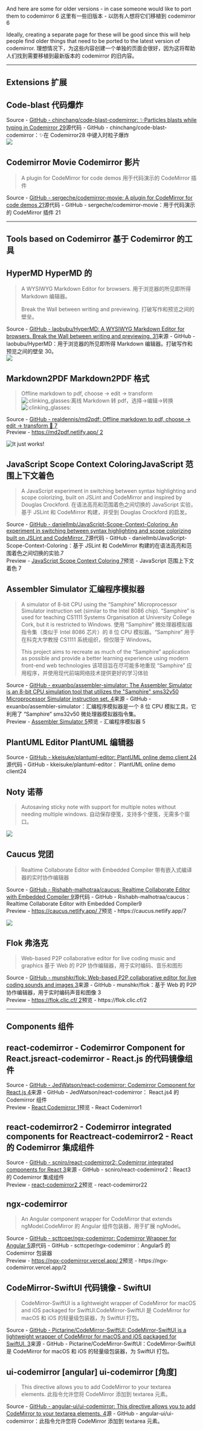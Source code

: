 And here are some for older versions - in case someone would like to port them to codemirror 6 这里有一些旧版本 - 以防有人想将它们移植到 codemirror 6

Ideally, creating a separate page for these will be good since this will help people find older things that need to be ported to the latest version of codemirror. 理想情况下，为这些内容创建一个单独的页面会很好，因为这将帮助人们找到需要移植到最新版本的 codemirror 的旧内容。

***

## [](#extensions-1)Extensions 扩展

## [](#code-blast-2)Code-blast 代码爆炸

Source - [GitHub - chinchang/code-blast-codemirror: ✨Particles blasts while typing in Codemirror 29](https://github.com/chinchang/code-blast-codemirror)源代码 - GitHub - chinchang/code-blast-codemirror：✨在 Codemirror28 中键入时粒子爆炸\
![](https://github.com/chinchang/code-blast-codemirror/raw/master/demo.gif)

## [](#codemirror-movie-3)Codemirror Movie Codemirror 影片

> A plugin for CodeMirror for code demos 用于代码演示的 CodeMirror 插件

Source - [GitHub - sergeche/codemirror-movie: A plugin for CodeMirror for code demos 21](https://github.com/sergeche/codemirror-movie)源代码 - GitHub - sergeche/codemirror-movie：用于代码演示的 CodeMirror 插件 21

***

## [](#tools-based-on-codemirror-4)Tools based on Codemirror 基于 Codemirror 的工具

## [](#hypermd-5)HyperMD HyperMD 的

> A WYSIWYG Markdown Editor for browsers. 用于浏览器的所见即所得 Markdown 编辑器。
>
> Break the Wall between writing and previewing. 打破写作和预览之间的壁垒。

Source - [GitHub - laobubu/HyperMD: A WYSIWYG Markdown Editor for browsers. Break the Wall between writing and previewing. 31](https://github.com/laobubu/HyperMD)来源 - GitHub - laobubu/HyperMD：用于浏览器的所见即所得 Markdown 编辑器。打破写作和预览之间的壁垒 30。\
![](https://s4.gifyu.com/images/hypermd-demo.gif)

## [](#markdown2pdf-6)Markdown2PDF Markdown2PDF 格式

> Offline markdown to pdf, choose → edit → transform ![:clinking\_glasses:](https://discuss.codemirror.net/images/emoji/twitter/clinking_glasses.png?v=12 ":clinking_glasses:")离线 Markdown 转 pdf，选择→编辑→转换 ![:clinking\_glasses:](https://discuss.codemirror.net/images/emoji/twitter/clinking_glasses.png?v=12 ":clinking_glasses:")

Source - [GitHub - realdennis/md2pdf: Offline markdown to pdf, choose -> edit -> transform 🥂 7](https://github.com/realdennis/md2pdf)\
Preview - [https://md2pdf.netlify.app/ 2](https://md2pdf.netlify.app/)

![It just works!](https://media.giphy.com/media/MuAtuqUGnn2PKsXhs6/giphy.gif)

## [](#javascript-scope-context-coloring-7)JavaScript Scope Context ColoringJavaScript 范围上下文着色

> A JavaScript experiment in switching between syntax highlighting and scope colorizing, built on JSLint and CodeMirror and inspired by Douglas Crockford. 在语法高亮和范围着色之间切换的 JavaScript 实验，基于 JSLint 和 CodeMirror 构建，并受到 Douglas Crockford 的启发。

Source - [GitHub - daniellmb/JavaScript-Scope-Context-Coloring: An experiment in switching between syntax highlighting and scope colorizing built on JSLint and CodeMirror. 7](https://github.com/daniellmb/JavaScript-Scope-Context-Coloring)源代码 - GitHub - daniellmb/JavaScript-Scope-Context-Coloring：基于 JSLint 和 CodeMirror 构建的在语法高亮和范围着色之间切换的实验.7\
Preview - [JavaScript Scope Context Coloring 7](https://daniellmb.github.io/JavaScript-Scope-Context-Coloring/example/scope-coloring.html)预览 - JavaScript 范围上下文着色 7

## [](#assembler-simulator-8)Assembler Simulator 汇编程序模拟器

> A simulator of 8-bit CPU using the “Samphire” Microprocessor Simulator instruction set (similar to the Intel 8086 chip). “Samphire” is used for teaching CS1111 Systems Organisation at University College Cork, but it is restricted to Windows. 使用 “Samphire” 微处理器模拟器指令集（类似于 Intel 8086 芯片）的 8 位 CPU 模拟器。“Samphire” 用于在科克大学教授 CS1111 系统组织，但仅限于 Windows。
>
> This project aims to recreate as much of the “Samphire” application as possible and provide a better learning experience using modern front-end web technologies 该项目旨在尽可能多地重现 “Samphire” 应用程序，并使用现代前端网络技术提供更好的学习体验

Source - [GitHub - exuanbo/assembler-simulator: The Assembler Simulator is an 8-bit CPU simulation tool that utilizes the "Samphire" sms32v50 Microprocessor Simulator instruction set. 4](https://github.com/exuanbo/assembler-simulator)来源 - GitHub - exuanbo/assembler-simulator：汇编程序模拟器是一个 8 位 CPU 模拟工具，它利用了 “Samphire” sms32v50 微处理器模拟器指令集。\
Preview - [Assembler Simulator 5](https://exuanbo.xyz/assembler-simulator/)预览 - 汇编程序模拟器 5

## [](#plantuml-editor-9)PlantUML Editor PlantUML 编辑器

Source - [GitHub - kkeisuke/plantuml-editor: PlantUML online demo client 24](https://github.com/kkeisuke/plantuml-editor)源代码 - GitHub - kkeisuke/plantuml-editor： PlantUML online demo client24

## [](#noty-10)Noty 诺蒂

> Autosaving sticky note with support for multiple notes without needing multiple windows. 自动保存便笺，支持多个便笺，无需多个窗口。

![](https://github.com/fabiospampinato/noty/raw/master/resources/demo/switching.gif)

## [](#caucus-11)Caucus 党团

> Realtime Collaborate Editor with Embedded Compiler 带有嵌入式编译器的实时协作编辑器

Source - [GitHub - Rishabh-malhotraa/caucus: Realtime Collaborate Editor with Embedded Compiler 9](https://github.com/Rishabh-malhotraa/caucus)源代码 - GitHub - Rishabh-malhotraa/caucus： Realtime Collaborate Editor with Embedded Compiler9\
Preview - [https://caucus.netlify.app/ 7](https://caucus.netlify.app/)预览 - https\://caucus.netlify.app/7

![](https://github.com/Rishabh-malhotraa/caucus/raw/main/images/code-editor.png)

## [](#flok-12)Flok 弗洛克

> Web-based P2P collaborative editor for live coding music and graphics 基于 Web 的 P2P 协作编辑器，用于实时编码、音乐和图形

Source - [GitHub - munshkr/flok: Web-based P2P collaborative editor for live coding sounds and images 3](https://github.com/munshkr/flok)来源 - GitHub - munshkr/flok：基于 Web 的 P2P 协作编辑器，用于实时编码声音和图像 3\
Preview - [https://flok.clic.cf/ 2](https://flok.clic.cf/)预览 - https\://flok.clic.cf/2

***

## [](#components-13)Components 组件

## [](#react-codemirror-codemirror-component-for-reactjs-14)react-codemirror - Codemirror Component for React.jsreact-codemirror - React.js 的代码镜像组件

Source - [GitHub - JedWatson/react-codemirror: Codemirror Component for React.js 4](https://github.com/JedWatson/react-codemirror)来源 - GitHub - JedWatson/react-codemirror： React.js4 的 Codemirror 组件\
Preview - [React Codemirror 1](http://jedwatson.github.io/react-codemirror/)预览 - React Codemirror1

## [](#react-codemirror2-codemirror-integrated-components-for-react-15)react-codemirror2 - Codemirror integrated components for Reactreact-codemirror2 - React 的 Codemirror 集成组件

Source - [GitHub - scniro/react-codemirror2: Codemirror integrated components for React 3](https://github.com/scniro/react-codemirror2)来源 - GitHub - scniro/react-codemirror2：React3 的 Codemirror 集成组件\
Preview - [react-codemirror2 2](https://scniro.github.io/react-codemirror2/)预览 - react-codemirror22

## [](#ngx-codemirror-16)ngx-codemirror

> An Angular component wrapper for CodeMirror that extends ngModel.CodeMirror 的 Angular 组件包装器，用于扩展 ngModel。

Source - [GitHub - scttcper/ngx-codemirror: Codemirror Wrapper for Angular 5](https://github.com/scttcper/ngx-codemirror)源代码 - GitHub - scttcper/ngx-codemirror：Angular5 的 Codemirror 包装器\
Preview - [https://ngx-codemirror.vercel.app/ 2](https://ngx-codemirror.vercel.app/)预览 - https\://ngx-codemirror.vercel.app/2

## [](#codemirror-swiftui-17)CodeMirror-SwiftUI 代码镜像 - SwiftUI

> CodeMirror-SwiftUI is a lightweight wrapper of CodeMirror for macOS and iOS packaged for SwiftUI.CodeMirror-SwiftUI 是 CodeMirror for macOS 和 iOS 的轻量级包装器，为 SwiftUI 打包。

Source - [GitHub - Pictarine/CodeMirror-SwiftUI: CodeMirror-SwiftUI is a lightweight wrapper of CodeMirror for macOS and iOS packaged for SwiftUI. 3](https://github.com/Pictarine/CodeMirror-SwiftUI)来源 - GitHub - Pictarine/CodeMirror-SwiftUI：CodeMirror-SwiftUI 是 CodeMirror for macOS 和 iOS 的轻量级包装器，为 SwiftUI 打包。

## [](#ui-codemirror-angular-18)ui-codemirror \[angular] ui-codemirror \[角度]

> This directive allows you to add CodeMirror to your textarea elements. 此指令允许您将 CodeMirror 添加到 textarea 元素。

Source - [GitHub - angular-ui/ui-codemirror: This directive allows you to add CodeMirror to your textarea elements. 4](https://github.com/angular-ui/ui-codemirror)源 - GitHub - angular-ui/ui-codemirror：此指令允许您将 CodeMirror 添加到 textarea 元素。
